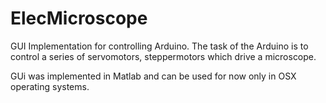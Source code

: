 # ElecMicroscope

GUI Implementation for controlling Arduino.
The task of the Arduino is to control a series of servomotors, steppermotors
which drive a microscope.

GUi was implemented in Matlab and can be used for now only in OSX operating
systems.


